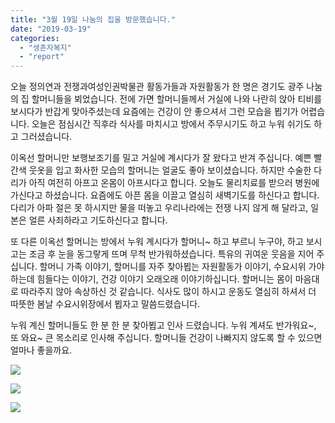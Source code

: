 ```yaml
---
title: "3월 19일 나눔의 집을 방문했습니다."
date: "2019-03-19"
categories: 
  - "생존자복지"
  - "report"
---
```


오늘 정의연과 전쟁과여성인권박물관 활동가들과 자원활동가 한 명은 경기도 광주 나눔의 집 할머니들을 뵈었습니다. 전에 가면 할머니들께서 거실에 나와 나란히 앉아 티비를 보시다가 반갑게 맞아주셨는데 요즘에는 건강이 안 좋으셔서 그런 모습을 뵙기가 어렵습니다. 오늘은 점심시간 직후라 식사를 마치시고 방에서 주무시기도 하고 누워 쉬기도 하고 그러셨습니다.

이옥선 할머니만 보행보조기를 밀고 거실에 계시다가 잘 왔다고 반겨 주십니다. 예쁜 빨간색 웃옷을 입고 화사한 모습의 할머니는 얼굴도 좋아 보이셨습니다. 하지만 수술한 다리가 아직 여전히 아프고 온몸이 아프시다고 합니다. 오늘도 물리치료를 받으러 병원에 가신다고 하셨습니다. 요즘에도 아픈 몸을 이끌고 열심히 새벽기도를 하신다고 합니다. 다리가 아파 절은 못 하시지만 물을 떠놓고 우리나라에는 전쟁 나지 않게 해 달라고, 일본은 얼른 사죄하라고 기도하신다고 합니다.

또 다른 이옥선 할머니는 방에서 누워 계시다가 할머니~ 하고 부르니 누구야, 하고 보시고는 조금 후 눈을 동그랗게 뜨며 무척 반가워하셨습니다. 특유의 귀여운 웃음을 지어 주십니다. 할머니 가족 이야기, 할머니를 자주 찾아뵙는 자원활동가 이야기, 수요시위 가야 하는데 힘들다는 이야기, 건강 이야기 오래오래 이야기하십니다. 할머니는 몸이 마음대로 따라주지 않아 속상하신 것 같습니다. 식사도 많이 하시고 운동도 열심히 하셔서 더 따뜻한 봄날 수요시위장에서 뵙자고 말씀드렸습니다.

누워 계신 할머니들도 한 분 한 분 찾아뵙고 인사 드렸습니다. 누워 계셔도 반가워요~, 또 와요~ 큰 목소리로 인사해 주십니다. 할머니들 건강이 나빠지지 않도록 할 수 있으면 얼마나 좋을까요.

![](https://womenandwar.net/kr/wp-content/uploads/2019/03/사본-20190319_124733_HDR-232x300.jpg)

![](https://womenandwar.net/kr/wp-content/uploads/2019/03/20190319_130106_HDR-300x225.jpg)

![](https://womenandwar.net/kr/wp-content/uploads/2019/03/photo_2019-03-19_18-47-46-300x225.jpg)
